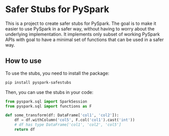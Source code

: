# Safer Stubs for PySpark

This is a project to create safer stubs for PySpark. The goal is to make it easier to use PySpark in a safer way, without having to worry about the underlying implementation.
It implements only subset of working PySpark APIs with goal to have a minimal set of functions that can be used in a safer way.

## How to use

To use the stubs, you need to install the package:

```bash
pip install pyspark-safestubs
```

Then, you can use the stubs in your code:

```python
from pyspark.sql import SparkSession
from pyspark.sql import functions as F

def some_transform(df: DataFrame['col1', 'col2']):
    df = df.withColumn('col5', F.col('col1').cast('int'))
    # df has type DataFrame['col1', 'col2', 'col5']
    return df

```
